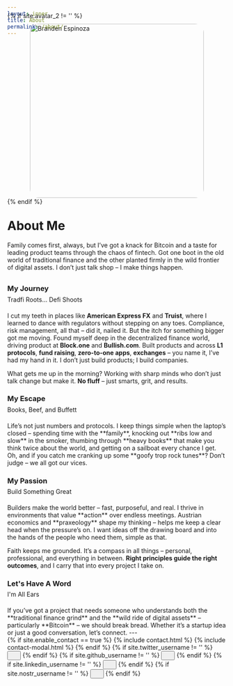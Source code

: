 ```yaml
---
layout: inner
title: About
permalink: /about/
---
```

<div class="hero-container" style="margin-bottom:0px;">
  <div class="hero-content wow fadein" style="margin-top:-70px;">
    {% if site.avatar_2 != '' %}
    <img style="margin: 10px auto 0px; display: block;border-radius:5%;width:400px; height:400px;object-fit: contain;" src="{{site.avatar_2}}" alt="Branden Espinoza">
    {% endif %}
    <h1 class="text-center" style="margin-top:30px;">About Me</h1>
  </div>
</div>
Family comes first, always, but I’ve got a knack for Bitcoin and a taste for leading product teams through the chaos of fintech. Got one boot in the old world of traditional finance and the other planted firmly in the wild frontier of digital assets. I don’t just talk shop – I make things happen.

<h3 class="section-title text-center" style="margin-top:30px;">My Journey</h3>
<p class="section-subtitle text-center" style="margin-top:-10px; margin-bottom:20px">Tradfi Roots... Defi Shoots</p>

I cut my teeth in places like **American Express FX** and **Truist**, where I learned to dance with regulators without stepping on any toes. Compliance, risk management, all that – did it, nailed it. But the itch for something bigger got me moving. Found myself deep in the decentralized finance world, driving product at **Block.one** and **Bullish.com**. Built products and across **L1 protocols**, **fund raising**, **zero-to-one apps**, **exchanges** – you name it, I’ve had my hand in it. I don’t just build products; I build companies.

What gets me up in the morning? Working with sharp minds who don’t just talk change but make it. **No fluff** – just smarts, grit, and results.

<h3 class="section-title text-center">My Escape</h3>
<p class="section-subtitle text-center" style="margin-top:-10px; margin-bottom:20px">Books, Beef, and Buffett</p>
Life’s not just numbers and protocols. I keep things simple when the laptop’s closed – spending time with the **family**, knocking out **ribs low and slow** in the smoker, thumbing through **heavy books** that make you think twice about the world, and getting on a sailboat every chance I get. Oh, and if you catch me cranking up some **goofy trop rock tunes**? Don’t judge – we all got our vices.

<h3 class="section-title text-center">My Passion</h3>
<p class="section-subtitle text-center" style="margin-top:-10px; margin-bottom:20px">Build Something Great</p>
Builders make the world better – fast, purposeful, and real. I thrive in environments that value **action** over endless meetings. Austrian economics and **praxeology** shape my thinking – helps me keep a clear head when the pressure’s on. I want ideas off the drawing board and into the hands of the people who need them, simple as that.

Faith keeps me grounded. It’s a compass in all things – personal, professional, and everything in between. **Right principles guide the right outcomes**, and I carry that into every project I take on.

<h3 class="section-title text-center">Let's Have A Word</h3>
<p class="section-subtitle text-center" style="margin-top:-10px; margin-bottom:20px">I'm All Ears</p>
If you’ve got a project that needs someone who understands both the **traditional finance grind** and the **wild ride of digital assets** – particularly **Bitcoin** – we should break bread. Whether it’s a startup idea or just a good conversation, let’s connect.
---
<div class="hero-buttons">
  {% if site.enable_contact == true %}
    {% include contact.html %}
    {% include contact-modal.html %}
  {% endif %}
  {% if site.twitter_username != '' %}
    <a href="https://twitter.com/{{ site.twitter_username }}"><button class="btn btn-default btn-lg" title="Twitter/X" ><i class="fa fa-twitter fa-lg" style="padding-left:15px"></i></button></a>
  {% endif %}
  {% if site.github_username != '' %}
    <a href="https://github.com/{{ site.github_username }}"><button class="btn btn-default btn-lg" title="Github" ><i class="fa fa-github fa-lg" style="padding-left:15px"></i></button></a>
  {% endif %}
  {% if site.linkedin_username != '' %}
    <a href="https://www.linkedin.com/in/{{ site.linkedin_username }}"><button class="btn btn-default btn-lg"  title="LinkedIn" ><i class="fa fa-linkedin fa-lg" style="padding-left:15px"></i></button></a>
  {% endif %}
  {% if site.nostr_username != '' %}
    <a href="https://primal.net/p/{{ site.nostr_pubkey }}"><button class="btn btn-default btn-lg" title="Primal/Nostr" ><i class="fa fa-product-hunt fa-lg" style="padding-left:15px"></i></button></a>
  {% endif %}
</div>